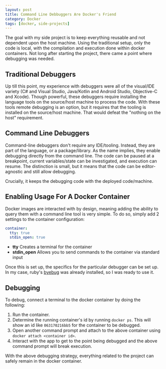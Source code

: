 ```yaml
---
layout: post
title: Command Line Debbuggers Are Docker's Friend
category: Docker
tags: [docker, side-projects]
---
```


The goal with my side project is to keep everything reusable and not dependent upon the host machine. Using the traditional setup, only the code is local, with the compilation and execution done within docker containers. Not long after starting the project, there came a point where debugging was needed.

## Traditional Debuggers

Up till this point, my experience with debuggers were all of the visual/IDE variety (C# and Visual Studio, Java/Kotlin and Android Studio, Objective-C and Xcode). Though powerful, these debuggers require installing the language tools on the source/host machine to process the code.
With these tools remote debugging is an option, but it requires that the tooling is installed on the source/host machine. That would defeat the "nothing on the host" requirement.

## Command Line Debuggers

Command-line debuggers don't require any IDE/tooling. Instead, they are part of the language, or a package/library. As the name implies, they enable debugging directly from the command line. The code can be paused at a breakpoint, current variables/state can be investigated, and execution can resume. The distinction is small, but it means that the code can be editor-agnostic and still allow debugging.

Crucially, it keeps the debugging code with the deployed code/machine.

## Enabling Usage For A Docker Container

Docker images are interacted with by design, meaning adding the ability to query them with a command line tool is very simple. To do so, simply add 2 settings to the container configuration:

```yaml
container:
  tty: true
  stdin_open: true
```

- **tty** Creates a terminal for the container
- **stdin_open** Allows you to send commands to the container via standard input

Once this is set up, the specifics for the particular debugger can be set up. In my case, ruby's [byebug](https://github.com/deivid-rodriguez/byebug) was already installed, so I was ready to use it.

## Debugging

To debug, connect a terminal to the docker container by doing the following:

1. Run the container.
1. Determine the running container's id by running `docker ps`. This will show an id like `063170216bb5` for the container to be debugged.
1. Open another command prompt and attach to the above container using `docker attach <container id>`.
1. Interact with the app to get to the point being debugged and the above command prompt will break execution.

With the above debugging strategy, everything related to the project can safely remain in the docker container.
